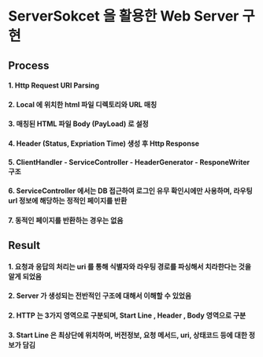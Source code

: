 # ServerSokcet 을 활용한 Web Server 구현
## Process
#### 1. Http Request URI Parsing
#### 2. Local 에 위치한 html 파일 디렉토리와 URL 매칭
#### 3. 매칭된 HTML 파일 Body (PayLoad) 로 설정
#### 4. Header (Status, Expriation Time) 생성 후 Http Response
#### 5. ClientHandler - ServiceController - HeaderGenerator - ResponeWriter 구조
#### 6. ServiceController 에서는 DB 접근하여 로그인 유무 확인시에만 사용하며, 라우팅 url 정보에 해당하는 정적인 페이지를 반환
#### 7. 동적인 페이지를 반환하는 경우는 없음
## Result
#### 1. 요청과 응답의 처리는 uri 를 통해 식별자와 라우팅 경로를 파싱해서 치라한다는 것을 알게 되었음
#### 2. Server 가 생성되는 전반적인 구조에 대해서 이해할 수 있었음
#### 2. HTTP 는 3가지 영역으로 구분되며, Start Line , Header , Body 영역으로 구분
#### 3. Start Line 은 최상단에 위치하며, 버전정보, 요청 메서드, uri, 상태코드 등에 대한 정보가 담김
